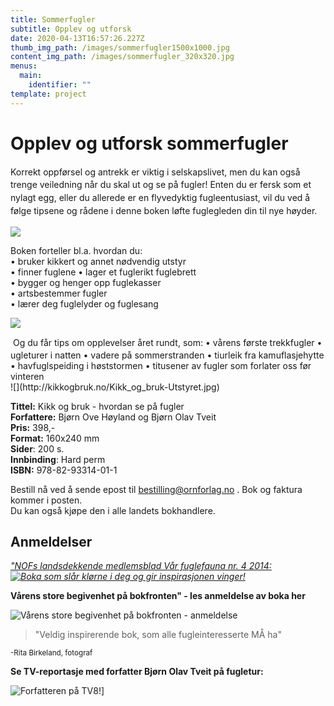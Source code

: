 ```yaml
---
title: Sommerfugler
subtitle: Opplev og utforsk
date: 2020-04-13T16:57:26.227Z
thumb_img_path: /images/sommerfugler1500x1000.jpg
content_img_path: /images/sommerfugler_320x320.jpg
menus:
  main:
    identifier: ""
template: project
---
```

# Opplev og utforsk sommerfugler


<span style="line-height: 20.79px;">Korrekt oppførsel og antrekk er viktig i selskapslivet, men du kan også trenge veiledning når du skal ut og se på fugler! Enten du er fersk som et nylagt egg, eller du allerede er en flyvedyktig fugleentusiast, vil du ved å følge tipsene og rådene i denne boken løfte fuglegleden din til nye høyder. </span>

![](http://kikkogbruk.no/Kikk_og_bruk-Gleden.jpg)  

Boken forteller bl.a. hvordan du:  
• bruker kikkert og annet nødvendig utstyr  
• finner fuglene • lager et fuglerikt fuglebrett  
• bygger og henger opp fuglekasser  
• artsbestemmer fugler  
• lærer deg fuglelyder og fuglesang  

![](http://kikkogbruk.no/Kikk_og_bruk_Fuglekasser5.jpg)

<div><span style="line-height: 20.79px;"> </span>Og du får tips om opplevelser året rundt, som:  
• vårens første trekkfugler  
• ugleturer i natten  
• vadere på sommerstranden  
• tiurleik fra kamuflasjehytte  
• havfuglspeiding i høststormen  
• titusener av fugler som forlater oss før vinteren</div>

<div>![](http://kikkogbruk.no/Kikk_og_bruk-Utstyret.jpg)</div>

**Tittel:** Kikk og bruk - hvordan se på fugler  
**Forfattere:** Bjørn Ove Høyland og Bjørn Olav Tveit  
**Pris:** 398,-  
**Format:** 160x240 mm  
**Sider**: 200 s.  
**Innbinding**: Hard perm  
**ISBN:** 978-82-93314-01-1

Bestill nå ved å sende epost til bestilling@ornforlag.no . Bok og faktura kommer i posten.  
Du kan også kjøpe den i alle landets bokhandlere.

## Anmeldelser
  
_["NOFs landsdekkende medlemsblad Vår fuglefauna nr. 4 2014:  
![Boka som slår klørne i deg og gir inspirasjonen vinger!](http://kikkogbruk.no/Anmeldelse_Kikk_og_bruk_Vaar_Fuglefauna.jpg)](http://kikkogbruk.no/Anmeldelse_Kikk_og_bruk_Vaar_Fuglefauna.jpg)_

**Vårens store begivenhet på bokfronten" - les anmeldelse av boka her**
  
![Vårens store begivenhet på bokfronten - anmeldelse](http://kikkogbruk.no/Anmeldelse_Kikk_og_bruk.jpg)  


> <div> "Veldig inspirerende bok, som alle fugleinteresserte MÅ ha" <br>    
 <sup>-Rita Birkeland, fotograf</sup></div>

**Se TV-reportasje med forfatter Bjørn Olav Tveit på fugletur:**  

![Forfatteren på TV8!](http://kikkogbruk.no/Kikk_og_bruk_TV8Norge.jpg)]

